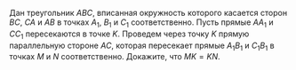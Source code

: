 Дан треугольник $ABC$, вписанная окружность которого касается сторон $BC$, $CA$ и $AB$ в точках $A_1$, $B_1$ и $C_1$  соответственно. Пусть прямые $AA_1$ и $CC_1$ пересекаются в точке $K$. Проведем через точку $K$ прямую параллельную стороне $AC$, которая пересекает прямые $A_1B_1$ и $C_1B_1$ в точках $M$ и $N$ соответственно. Докажите, что $MK = KN$.